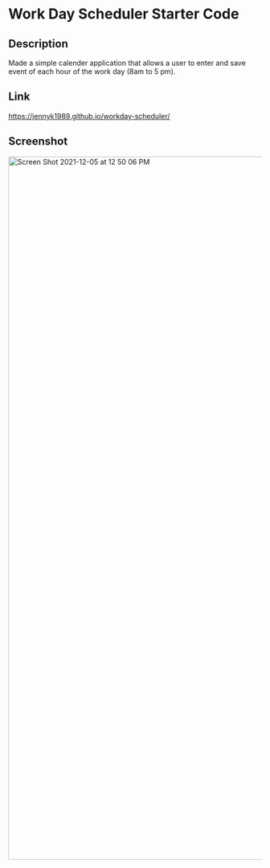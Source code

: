 # Work Day Scheduler Starter Code

## Description
Made a simple calender application that allows a user to enter and save event of each hour of the work day (8am to 5 pm).

## Link
https://jennyk1989.github.io/workday-scheduler/

## Screenshot 
<img width="1400" alt="Screen Shot 2021-12-05 at 12 50 06 PM" src="https://user-images.githubusercontent.com/92952780/144759592-97f8aa9c-ac79-4fa6-9aa1-708dd9987b90.png">
